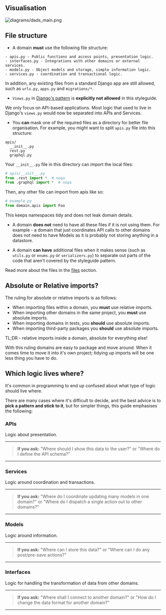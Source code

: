 ## Visualisation

![diagrams/dads_main.png](https://raw.githubusercontent.com/phalt/django-api-domains/master/diagrams/dads_main.png)

## File structure

* A domain **must** use the following file structure:

```
- apis.py - Public functions and access points, presentation logic.
- interfaces.py - Integrations with other domains or external services.
- models.py - Object models and storage, simple information logic.
- services.py - coordination and transactional logic.
```

In addition, any existing files from a standard Django app are still allowed, such as `urls.py`, `apps.py` and `migrations/*`.

* `Views.py` in [Django's pattern](https://docs.djangoproject.com/en/dev/#the-view-layer) is **explicitly not allowed** in this styleguide.

We only focus on API-based applications. Most logic that used to live in Django's `views.py` would now be separated into APIs and Services.

* You **can** mask one of the required files as a directory for better file organisation. For example, you might want to split `apis.py` file into this structure:

```
apis/
  __init__.py
  rest.py
  graphql.py
```

Your `__init__.py` file in this directory can import the local files:

```python
# apis/__init__.py
from .rest import *  # noqa
from .graphql import *  # noqa
```

Then, any other file can import from apis like so:

```python
# example.py
from domain.apis import Foo
```

This keeps namespaces tidy and does not leak domain details.

* A domain **does not** need to have all these files if it is not using them. For example - a domain that just coordinates API calls to other domains does not need to have Models as it is probably not storing anything in a datastore.

* A domain **can have** additional files when it makes sense (such as `utils.py` or `enums.py` or `serializers.py`) to separate out parts of the code that aren't covered by the styleguide pattern.

Read more about the files in the [files](/files) section.

## Absolute or Relative imports?

The ruling for absolute or relative imports is as follows:

* When importing files within a domain, you **must** use relative imports.
* When importing other domains in the same project, you **must** use absolute imports.
* When importing domains in tests, you **should** use absolute imports.
* When importing third-party packages you **should** use absolute imports.

TL;DR - relative imports inside a domain, absolute for everything else!

With this ruling domains are easy to package and move around. When it comes time to move it into it's own project; tidying up imports will be one less thing you have to do.

## Which logic lives where?

It's common in programming to end up confused about what type of logic should live where.

There are many cases where it's difficult to decide, and the best advice is to **pick a pattern and stick to it**, but for simpler things, this guide emphasises the following:

### APIs
Logic about presentation.

---

> **If you ask:**
> "Where should I show this data to the user?" or "Where do I define the API schema?"

---


### Services
Logic around coordination and transactions.

---

> **If you ask:**
> "Where do I coordinate updating many models in one domain?" or "Where do I dispatch a single action out to other domains?"

---


### Models
Logic around information.

---

> **If you ask:**
> "Where can I store this data?" or  "Where can I do any post/pre-save actions?"

---


### Interfaces

Logic for handling the transformation of data from other domains.

---

> **If you ask:**
> "Where shall I connect to another domain?" or "How do I change the data format for another domain?"

---
